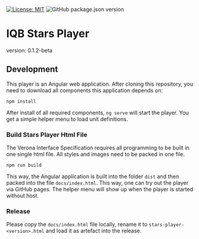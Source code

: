 [![License: MIT](https://img.shields.io/badge/License-MIT-yellow.svg?style=flat-square)](https://opensource.org/licenses/MIT)
![GitHub package.json version](https://img.shields.io/github/package-json/v/iqb-berlin/verona-player-abi?style=flat-square)

# IQB Stars Player
version: 0.1.2-beta

## Development

This player is an Angular web application. After cloning this repository, you need to download all components this application depends on: 

```
npm install
```

After install of all required components, `ng serve` will start the player. You get a simple helper menu to load unit definitions.

### Build Stars Player Html File
The Verona Interface Specification requires all programming to be built in one single html file. All styles and images need to be packed in one file.
```
npm run build
```
This way, the Angular application is built into the folder `dist` and then packed into the file `docs/index.html`. This way, one can try out the player via GitHub pages. The helper menu will show up when the player is started without host.

### Release

Please copy the `docs/index.html` file locally, rename it to `stars-player-<version>.html` 
and load it as artefact into the release.
